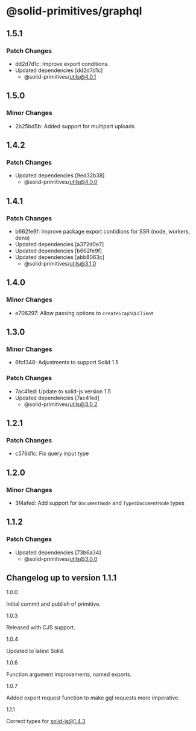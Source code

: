 # @solid-primitives/graphql

## 1.5.1

### Patch Changes

- dd2d7d1c: Improve export conditions.
- Updated dependencies [dd2d7d1c]
  - @solid-primitives/utils@4.0.1

## 1.5.0

### Minor Changes

- 2b25bd5b: Added support for multipart uploads

## 1.4.2

### Patch Changes

- Updated dependencies [9ed32b38]
  - @solid-primitives/utils@4.0.0

## 1.4.1

### Patch Changes

- b662fe9f: Improve package export contidions for SSR (node, workers, deno)
- Updated dependencies [a372d0e7]
- Updated dependencies [b662fe9f]
- Updated dependencies [abb8063c]
  - @solid-primitives/utils@3.1.0

## 1.4.0

### Minor Changes

- e706297: Allow passing options to `createGraphQLClient`

## 1.3.0

### Minor Changes

- 6fcf348: Adjustments to support Solid 1.5

### Patch Changes

- 7ac41ed: Update to solid-js version 1.5
- Updated dependencies [7ac41ed]
  - @solid-primitives/utils@3.0.2

## 1.2.1

### Patch Changes

- c576d1c: Fix query input type

## 1.2.0

### Minor Changes

- 3f4afed: Add support for `DocumentNode` and `TypedDocumentNode` types

## 1.1.2

### Patch Changes

- Updated dependencies [73b6a34]
  - @solid-primitives/utils@3.0.0

## Changelog up to version 1.1.1

1.0.0

Initial commit and publish of primitive.

1.0.3

Released with CJS support.

1.0.4

Updated to latest Solid.

1.0.6

Function argument improvements, named exports.

1.0.7

Added export request function to make gql requests more imperative.

1.1.1

Correct types for solid-js@1.4.3
